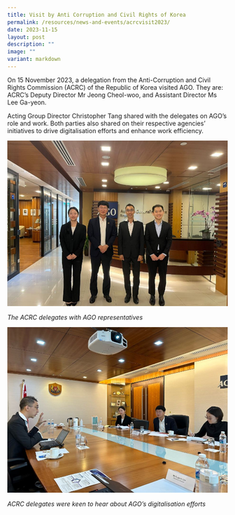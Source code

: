 ```yaml
---
title: Visit by Anti Corruption and Civil Rights of Korea
permalink: /resources/news-and-events/acrcvisit2023/
date: 2023-11-15
layout: post
description: ""
image: ""
variant: markdown
---
```

On 15 November 2023, a delegation from the Anti-Corruption and Civil Rights Commission (ACRC) of the Republic of Korea visited AGO. They are: ACRC’s Deputy Director Mr Jeong Cheol-woo, and Assistant Director Ms Lee Ga-yeon. 

Acting Group Director Christopher Tang shared with the delegates on AGO’s role and work. Both parties also shared on their respective agencies’ initiatives to drive digitalisation efforts and enhance work efficiency.

![](/images/News%20&%20Events%20Photos/2023/ACRC_visit_1.jpg)

*The ACRC delegates with AGO representatives*

![](/images/News%20&%20Events%20Photos/2023/ACRC_visit_2.jpg)

*ACRC delegates were keen to hear about AGO’s digitalisation efforts*